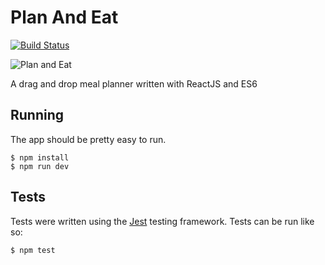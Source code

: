 # Plan And Eat

[![Build Status](https://secure.travis-ci.org/brianium/plan-and-eat.png?branch=master)](https://travis-ci.org/brianium/plan-and-eat)

![Plan and Eat](https://raw.github.com/brianium/plan-and-eat/master/plan-and-eat.png "Plan And Eat")

A drag and drop meal planner written with ReactJS and ES6

## Running

The app should be pretty easy to run.

```
$ npm install
$ npm run dev
```

## Tests

Tests were written using the [Jest](https://facebook.github.io/jest/) testing framework. Tests can be run like so:

```
$ npm test
```
